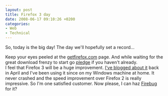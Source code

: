 ```yaml
---
layout: post
title: Firefox 3 day
date: 2008-06-17 09:10:26 +0200
categories:
- Web
- Technical
---
```

<p>So, today is the big day! The day we'll hopefully set a record...</p>
<p>Keep your eyes peeled at the <a href="http://getfirefox.com">getfirefox.com</a> page. And while waiting for the great download frenzy to start go <a href="http://www.spreadfirefox.com/en-US/worldrecord/">pledge</a> if you haven't already.<br />
I feel that Firefox 3 will be a huge improvement. <a href="http://www.rusiczki.net/blog/archives/2008/04/04/firefox_3">I've blogged about it</a> back in April and I've been using it since on my Windows machine at home. It never crashed and the speed improvement over Firefox 2 is really impressive. So I'm one satisfied customer. Now please, I can haz <a href="http://getfirebug.com/">Firebug</a> for it?</p>

